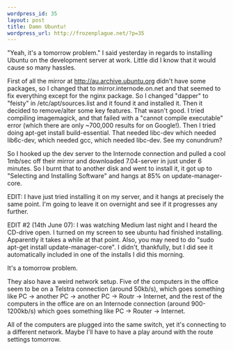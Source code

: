 ```yaml
--- 
wordpress_id: 35
layout: post
title: Damn Ubuntu!
wordpress_url: http://frozenplague.net/?p=35
---
```

"Yeah, it's a tomorrow problem." I said yesterday in regards to installing Ubuntu on the development server at work. Little did I know that it would cause so many hassles.

First of all the mirror at http://au.archive.ubuntu.org didn't have some packages, so I changed that to mirror.internode.on.net and that seemed to fix everything except for the nginx package. So I changed "dapper" to "feisty" in /etc/apt/sources.list and it found it and installed it. Then it decided to remove/alter some key features. That wasn't good. I tried compiling imagemagick, and that failed with a "cannot compile executable" error (which there are only ~700,000 results for on Google!). Then I tried doing apt-get install build-essential. That needed libc-dev which needed lib6c-dev, which needed gcc, which needed libc-dev. See my conundrum?

 So I hooked up the dev server to the Internode connection and pulled a cool 1mb/sec off their mirror and downloaded 7.04-server in just under 6 minutes. So I burnt that to another disk and went to install it, it got up to "Selecting and Installing Software" and hangs at 85% on update-manager-core.

EDIT: I have just tried installing it on my server, and it hangs at precisely the same point. I'm going to leave it on overnight and see if it progresses any further.

EDIT #2 (14th June 07): I was watching Medium last night and I heard the CD-drive open. I turned on my screen to see ubuntu had finished installing. Apparently it takes a while at that point. Also, you may need to do "sudo apt-get install update-manager-core". I didn't, thankfully, but I did see it automatically included in one of the installs I did this morning.

It's a tomorrow problem.

They also have a weird network setup. Five of the computers in the office seem to be on a Telstra connection (around 50kb/s), which goes something like PC -> another PC -> another PC -> Routr -> Internet, and the rest of the computers in the office are on an Internode connection (around 900-1200kb/s) which goes something like PC -> Router -> Internet.

All of the computers are plugged into the same switch, yet it's connecting to a different network. Maybe I'll have to have a play around with the route settings tomorrow.
